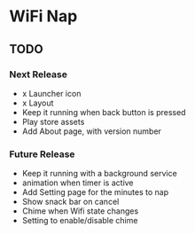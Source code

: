 # WiFi Nap

## TODO

### Next Release
- x Launcher icon
- x Layout
- Keep it running when back button is pressed
- Play store assets
- Add About page, with version number

### Future Release
- Keep it running with a background service
- animation when timer is active
- Add Setting page for the minutes to nap
- Show snack bar on cancel
- Chime when Wifi state changes
- Setting to enable/disable chime


